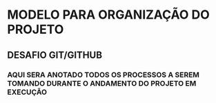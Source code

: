 # MODELO PARA ORGANIZAÇÃO DO PROJETO
## DESAFIO GIT/GITHUB

### AQUI SERA ANOTADO TODOS OS PROCESSOS A SEREM TOMANDO DURANTE O ANDAMENTO DO PROJETO EM EXECUÇÃO
